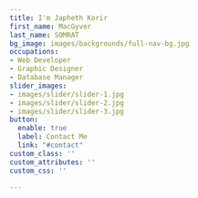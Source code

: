 ```yaml
---
title: I'm Japheth Korir
first_name: MacGyver
last_name: SOMRAT
bg_image: images/backgrounds/full-nav-bg.jpg
occupations:
- Web Developer
- Graphic Designer
- Database Manager
slider_images:
- images/slider/slider-1.jpg
- images/slider/slider-2.jpg
- images/slider/slider-3.jpg
button:
  enable: true
  label: Contact Me
  link: "#contact"
custom_class: ''
custom_attributes: ''
custom_css: ''

---
```

